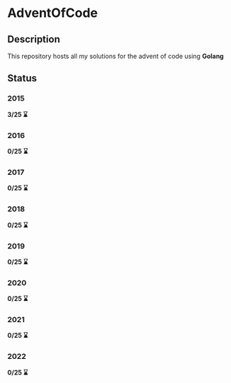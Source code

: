 # AdventOfCode
## Description
This repository hosts all my solutions for the advent of code using <b>Golang<b>


## Status
### 2015
3/25 :hourglass:
### 2016
0/25 :hourglass:
### 2017
0/25 :hourglass:
### 2018
0/25 :hourglass:
### 2019
0/25 :hourglass:
### 2020
0/25 :hourglass:
### 2021
0/25 :hourglass:
### 2022
0/25 :hourglass:
